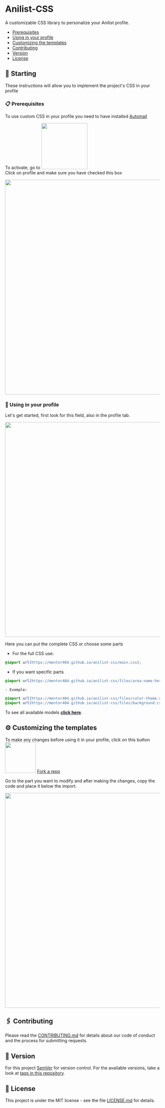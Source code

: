 # Anilist-CSS

A customizable CSS library to personalize your Anilist profile.
 
- [Prerequisites](#ref1)
- [Using in your profile](#ref2)
- [Customizing the templates](#ref3)
- [Contributing](#ref4)
- [Version](#ref5)
- [License](#ref6)
 
## 🚀 Starting

These instructions will allow you to implement the project's CSS in your profile

<a id="ref1"></a>
### 📋 Prerequisites

To use custom CSS in your profile you need to have installed [Automail](https://github.com/hohMiyazawa/Automail)

To activate, go to <img src="https://raw.githubusercontent.com/Mentor404/anilist-css/main/img/apps.png" width="150"><br>
Click on profile and make sure you have checked this box<br>
<center><img src="https://raw.githubusercontent.com/Mentor404/anilist-css/main/img/enable.png" width="700"></center>

<a id="ref2"></a>
### 🔧 Using in your profile

Let's get started, first look for this field, also in the profile tab.

<center><img src="https://raw.githubusercontent.com/Mentor404/anilist-css/main/img/css.png" width="700"></center>

Here you can put the complete CSS or choose some parts

- For the full CSS use:
```css
@import url(https://mentor404.github.io/anilist-css/main.css);
```

- If you want specific parts
```css
@import url(https://mentor404.github.io/anilist-css/files/area-name-here.css);
```

	- Exemple:
```css
@import url(https://mentor404.github.io/anilist-css/files/color-theme.css);
@import url(https://mentor404.github.io/anilist-css/files/background.css);
```

To see all available models [**click here**](https://github.com/Mentor404/anilist-css/tree/main/files).

<a id="ref3"></a>
## ⚙️ Customizing the templates

To make any changes before using it in your profile, click on this button<img src="https://raw.githubusercontent.com/Mentor404/anilist-css/main/img/fork.png" width="100">
[Fork a repo](https://docs.github.com/en/get-started/quickstart/fork-a-repo)

Go to the part you want to modify and after making the changes, copy the code and place it below the import.
<center><img src="https://raw.githubusercontent.com/Mentor404/anilist-css/main/img/custom.png" width="700"><br></center>

<a id="ref4"></a>
## 🖇️ Contributing

Please read the [CONTRIBUTING.md](https://github.com/Mentor404/anilist-css/blob/main/CONTRIBUTING.md) for details about our code of conduct and the process for submitting requests.
<a id="ref5"></a>
## 📌 Version

 For this project [SemVer](http://semver.org/) for version control. For the available versions, take a look at [tags in this repository](https://github.com/Mentor404/anilist-css/tags). 

<a id="ref6"></a>
## 📄 License

This project is under the MIT license - see the file [LICENSE.md](https://github.com/Mentor404/anilist-css/blob/main/LICENSE) for details.

